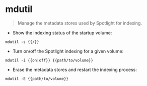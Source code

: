 # mdutil

> Manage the metadata stores used by Spotlight for indexing.

- Show the indexing status of the startup volume:

`mdutil -s {{/}}`

- Turn on/off the Spotlight indexing for a given volume:

`mdutil -i {{on|off}} {{path/to/volume}}`

- Erase the metadata stores and restart the indexing process:

`mdutil -E {{path/to/volume}}`
